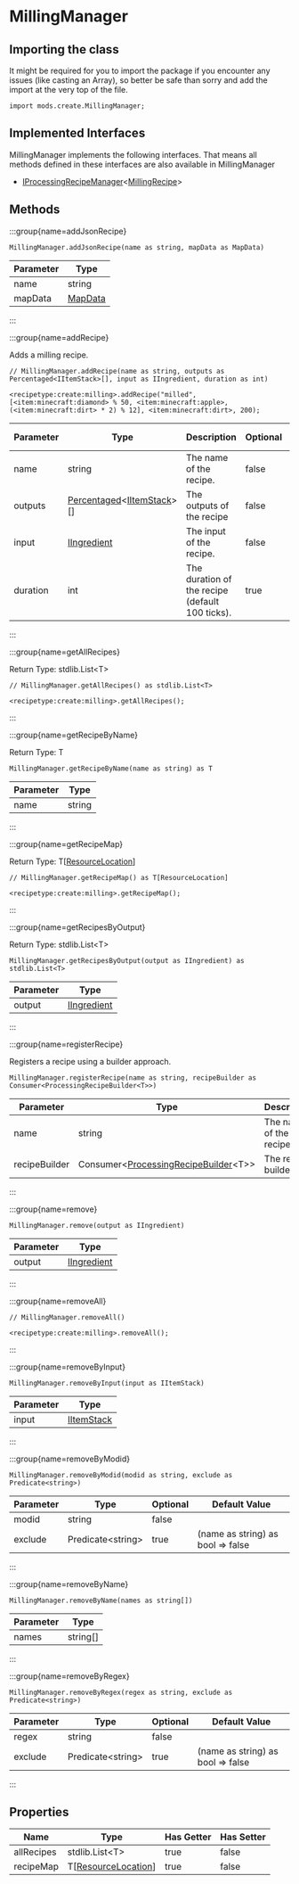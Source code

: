 # MillingManager

## Importing the class

It might be required for you to import the package if you encounter any issues (like casting an Array), so better be safe than sorry and add the import at the very top of the file.
```zenscript
import mods.create.MillingManager;
```


## Implemented Interfaces
MillingManager implements the following interfaces. That means all methods defined in these interfaces are also available in MillingManager

- [IProcessingRecipeManager](/mods/CreateTweaker/IProcessingRecipeManager)&lt;[MillingRecipe](/mods/CreateTweaker/recipe/type/MillingRecipe)&gt;

## Methods

:::group{name=addJsonRecipe}

```zenscript
MillingManager.addJsonRecipe(name as string, mapData as MapData)
```

| Parameter |                 Type                 |
|-----------|--------------------------------------|
| name      | string                               |
| mapData   | [MapData](/vanilla/api/data/MapData) |


:::

:::group{name=addRecipe}

Adds a milling recipe.

```zenscript
// MillingManager.addRecipe(name as string, outputs as Percentaged<IItemStack>[], input as IIngredient, duration as int)

<recipetype:create:milling>.addRecipe("milled", [<item:minecraft:diamond> % 50, <item:minecraft:apple>, (<item:minecraft:dirt> * 2) % 12], <item:minecraft:dirt>, 200);
```

| Parameter |                                                  Type                                                   |                   Description                   | Optional | Default Value |
|-----------|---------------------------------------------------------------------------------------------------------|-------------------------------------------------|----------|---------------|
| name      | string                                                                                                  | The name of the recipe.                         | false    |               |
| outputs   | [Percentaged](/vanilla/api/util/random/Percentaged)&lt;[IItemStack](/vanilla/api/item/IItemStack)&gt;[] | The outputs of the recipe                       | false    |               |
| input     | [IIngredient](/vanilla/api/ingredient/IIngredient)                                                      | The input of the recipe.                        | false    |               |
| duration  | int                                                                                                     | The duration of the recipe (default 100 ticks). | true     | 100           |


:::

:::group{name=getAllRecipes}

Return Type: stdlib.List&lt;T&gt;

```zenscript
// MillingManager.getAllRecipes() as stdlib.List<T>

<recipetype:create:milling>.getAllRecipes();
```

:::

:::group{name=getRecipeByName}

Return Type: T

```zenscript
MillingManager.getRecipeByName(name as string) as T
```

| Parameter |  Type  |
|-----------|--------|
| name      | string |


:::

:::group{name=getRecipeMap}

Return Type: T[[ResourceLocation](/vanilla/api/resource/ResourceLocation)]

```zenscript
// MillingManager.getRecipeMap() as T[ResourceLocation]

<recipetype:create:milling>.getRecipeMap();
```

:::

:::group{name=getRecipesByOutput}

Return Type: stdlib.List&lt;T&gt;

```zenscript
MillingManager.getRecipesByOutput(output as IIngredient) as stdlib.List<T>
```

| Parameter |                        Type                        |
|-----------|----------------------------------------------------|
| output    | [IIngredient](/vanilla/api/ingredient/IIngredient) |


:::

:::group{name=registerRecipe}

Registers a recipe using a builder approach.

```zenscript
MillingManager.registerRecipe(name as string, recipeBuilder as Consumer<ProcessingRecipeBuilder<T>>)
```

|   Parameter   |                                                  Type                                                  |       Description       |
|---------------|--------------------------------------------------------------------------------------------------------|-------------------------|
| name          | string                                                                                                 | The name of the recipe. |
| recipeBuilder | Consumer&lt;[ProcessingRecipeBuilder](/mods/CreateTweaker/recipe/ProcessingRecipeBuilder)&lt;T&gt;&gt; | The recipe builder.     |


:::

:::group{name=remove}

```zenscript
MillingManager.remove(output as IIngredient)
```

| Parameter |                        Type                        |
|-----------|----------------------------------------------------|
| output    | [IIngredient](/vanilla/api/ingredient/IIngredient) |


:::

:::group{name=removeAll}

```zenscript
// MillingManager.removeAll()

<recipetype:create:milling>.removeAll();
```

:::

:::group{name=removeByInput}

```zenscript
MillingManager.removeByInput(input as IItemStack)
```

| Parameter |                    Type                    |
|-----------|--------------------------------------------|
| input     | [IItemStack](/vanilla/api/item/IItemStack) |


:::

:::group{name=removeByModid}

```zenscript
MillingManager.removeByModid(modid as string, exclude as Predicate<string>)
```

| Parameter |          Type           | Optional |           Default Value           |
|-----------|-------------------------|----------|-----------------------------------|
| modid     | string                  | false    |                                   |
| exclude   | Predicate&lt;string&gt; | true     | (name as string) as bool => false |


:::

:::group{name=removeByName}

```zenscript
MillingManager.removeByName(names as string[])
```

| Parameter |   Type   |
|-----------|----------|
| names     | string[] |


:::

:::group{name=removeByRegex}

```zenscript
MillingManager.removeByRegex(regex as string, exclude as Predicate<string>)
```

| Parameter |          Type           | Optional |           Default Value           |
|-----------|-------------------------|----------|-----------------------------------|
| regex     | string                  | false    |                                   |
| exclude   | Predicate&lt;string&gt; | true     | (name as string) as bool => false |


:::


## Properties

|    Name    |                             Type                              | Has Getter | Has Setter |
|------------|---------------------------------------------------------------|------------|------------|
| allRecipes | stdlib.List&lt;T&gt;                                          | true       | false      |
| recipeMap  | T[[ResourceLocation](/vanilla/api/resource/ResourceLocation)] | true       | false      |

